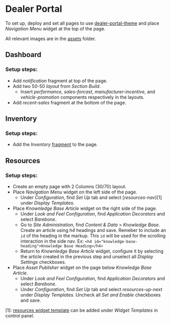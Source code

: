 # Dealer Portal

To set up, deploy and set all pages to use [dealer-portal-theme](/dealer-portal/dealer-portal-theme) and place _Navigation Menu_ widget at the top of the page.

All relevant images are in the [assets](/dealer-portal/assets) folder.

## Dashboard
### Setup steps:
- Add _notification_ fragment at top of the page.
- Add two 50-50 _layout_ from _Section Build_.
  - Insert _performance_, _sales-forcast_, _manufacturer-incentive_, and _vehicle-promotion_ components respectively in the layouts. 
- Add _recent-sales_ fragment at the bottom of the page.

## Inventory
### Setup steps:
- Add the _Inventory_ [fragment](/dealer-portal/src/dealer-portal-collection/inventory) to the page.

## Resources
### Setup steps:
- Create an empty page with 2 Columns (30/70) layout. 
- Place _Navigation Menu_ widget on the left side of the page.
  - Under _Configuration_, find _Set Up_ tab and select [_resources-nav_][1] under _Display Templates_.
- Place _Knownledge Base Article_ widget on the right side of the page. 
  - Under _Look and Feel Configuration_, find _Application Decorators_ and select _Barebone_.
  - Go to _Site Administration_, find _Content & Data_ > _Knowledge Base_. Create an article using _h4_ headings and save. Remeber to include an `id` of the heading in the markup. This `id` will be used for the scrolling interaction in the side nav. Ex: `<h4 id="knowledge-base-heading">Knowledge Base Heading</h4>`
  - Return to _Knownledge Base Article_ widget, configure it by selecting the article created in the previous step and unselect all _Display Settings_ checkboxes.
- Place _Asset Publisher_ widget on the page below _Knowledge Base Article_.
  - Under _Look and Feel Configuration_, find _Application Decorators_ and select _Barebone_.
  - Under _Configuration_, find _Set Up_ tab and select _resources-up-next_ under _Display Templates_. Uncheck all _Set and Enable_ checkboxes and save.


[1]: [resources widget template](/widget-templates) can be added under _Widget Templates_ in control panel. 
